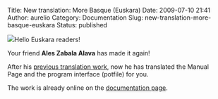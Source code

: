 Title: New translation: More Basque (Euskara)
Date: 2009-07-10 21:41
Author: aurelio
Category: Documentation
Slug: new-translation-more-basque-euskara
Status: published

![](http://txt2tags.sourceforge.net/team/img/shagi.jpg)Hello Euskara
readers!

Your friend **Ales Zabala Alava** has made it again!

After his [previous translation
work](/2008/12/08/new-translation-basque-euskara/), now he has
translated the Manual Page and the program interface (potfile) for you.

The work is already online on the [documentation
page](http://txt2tags.sourceforge.net/docs.html).
